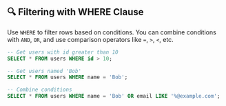 ## 🔍 Filtering with WHERE Clause

Use `WHERE` to filter rows based on conditions. You can combine conditions with `AND`, `OR`, and use comparison operators like `=`, `>`, `<`, etc.

```sql
-- Get users with id greater than 10
SELECT * FROM users WHERE id > 10;

-- Get users named 'Bob'
SELECT * FROM users WHERE name = 'Bob';

-- Combine conditions
SELECT * FROM users WHERE name = 'Bob' OR email LIKE '%@example.com';
```
